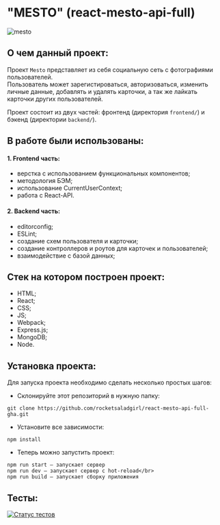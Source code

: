 # "MESTO" (react-mesto-api-full)
![mesto](https://github.com/rocketsaladgirl/react-mesto-api-full-gha/assets/114432448/a7b8055c-a90e-47a8-a228-3ceff810d3b0)

## О чем данный проект:
Проект `Mesto` представляет из себя социальную сеть с фотографиями пользователей.</br> 
Пользователь может зарегистироваться, авторизоваться, изменить личные данные, добавлять и удалять карточки, а так же лайкать карточки других пользователей.</br>

Проект состоит из двух частей: фронтенд (директория `frontend/`) и бэкенд (директории `backend/`). 

## В работе были использованы:
#### 1. Frontend часть:
   + верстка с использованием функциональных компонентов;
   + методология БЭМ;
   + использование CurrentUserContext;
   + работа с React-API.
     
#### 2. Backend часть:
+ editorconfig;
+ ESLint;
+ создание схем пользователя и карточки;
+ создание контроллеров и роутов для карточек и пользователей;
+ взаимодействие с базой данных;

## Стек на котором построен проект:
+ HTML;
+ React;
+ CSS;
+ JS;
+ Webpack;
+ Express.js;
+ MongoDB;
+ Node.

## Установка проекта:
Для запуска проекта необходимо сделать несколько простых шагов:

- Склонируйте этот репозиторий в нужную папку:

```
git clone https://github.com/rocketsaladgirl/react-mesto-api-full-gha.git
```

- Установите все зависимости:

```
npm install
```

- Теперь можно запустить проект:

```
npm run start — запускает сервер
npm run dev — запускает сервер с hot-reload</br>
npm run build — запускает сборку приложения
```

## Тесты:

[![Статус тестов](../../actions/workflows/tests.yml/badge.svg)](../../actions/workflows/tests.yml)
